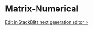 # Matrix-Numerical

[Edit in StackBlitz next generation editor ⚡️](https://stackblitz.com/~/github.com/priyasingh55/Matrix-Numerical)